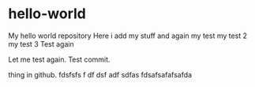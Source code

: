 # hello-world
My hello world repository
 Here i add my stuff
 and again
 my test
my test 2
my test 3
Test again

Let me test again. Test commit.

thing in github. fdsfsfs f df dsf adf sdfas
fdsafsafafsafda
